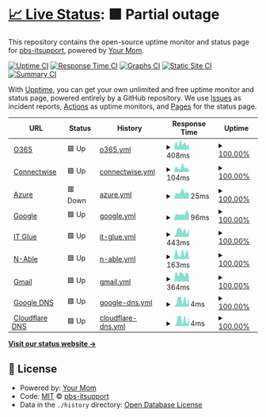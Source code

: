 # [📈 Live Status](https://demo.upptime.js.org): <!--live status--> **🟧 Partial outage**

This repository contains the open-source uptime monitor and status page for [pbs-itsupport](https://demo.upptime.js.org), powered by [Your Mom](https://github.com/upptime/upptime).

[![Uptime CI](https://github.com/pbs-itsupport/upptime/workflows/Uptime%20CI/badge.svg)](https://github.com/pbs-itsupport/upptime/actions?query=workflow%3A%22Uptime+CI%22)
[![Response Time CI](https://github.com/pbs-itsupport/upptime/workflows/Response%20Time%20CI/badge.svg)](https://github.com/pbs-itsupport/upptime/actions?query=workflow%3A%22Response+Time+CI%22)
[![Graphs CI](https://github.com/pbs-itsupport/upptime/workflows/Graphs%20CI/badge.svg)](https://github.com/pbs-itsupport/upptime/actions?query=workflow%3A%22Graphs+CI%22)
[![Static Site CI](https://github.com/pbs-itsupport/upptime/workflows/Static%20Site%20CI/badge.svg)](https://github.com/pbs-itsupport/upptime/actions?query=workflow%3A%22Static+Site+CI%22)
[![Summary CI](https://github.com/pbs-itsupport/upptime/workflows/Summary%20CI/badge.svg)](https://github.com/pbs-itsupport/upptime/actions?query=workflow%3A%22Summary+CI%22)

With [Upptime](https://upptime.js.org), you can get your own unlimited and free uptime monitor and status page, powered entirely by a GitHub repository. We use [Issues](https://github.com/pbs-itsupport/upptime/issues) as incident reports, [Actions](https://github.com/pbs-itsupport/upptime/actions) as uptime monitors, and [Pages](https://demo.upptime.js.org) for the status page.

<!--start: status pages-->
<!-- This summary is generated by Upptime (https://github.com/upptime/upptime) -->
<!-- Do not edit this manually, your changes will be overwritten -->
<!-- prettier-ignore -->
| URL | Status | History | Response Time | Uptime |
| --- | ------ | ------- | ------------- | ------ |
| <img alt="" src="https://icons.duckduckgo.com/ip3/portal.office.com.ico" height="13"> [O365](https://portal.office.com) | 🟩 Up | [o365.yml](https://github.com/pbs-itsupport/upptime/commits/HEAD/history/o365.yml) | <details><summary><img alt="Response time graph" src="./graphs/o365/response-time-week.png" height="20"> 408ms</summary><br><a href="https://pbs-itsupport.github.io/upptime/history/o365"><img alt="Response time 379" src="https://img.shields.io/endpoint?url=https%3A%2F%2Fraw.githubusercontent.com%2Fpbs-itsupport%2Fupptime%2FHEAD%2Fapi%2Fo365%2Fresponse-time.json"></a><br><a href="https://pbs-itsupport.github.io/upptime/history/o365"><img alt="24-hour response time 391" src="https://img.shields.io/endpoint?url=https%3A%2F%2Fraw.githubusercontent.com%2Fpbs-itsupport%2Fupptime%2FHEAD%2Fapi%2Fo365%2Fresponse-time-day.json"></a><br><a href="https://pbs-itsupport.github.io/upptime/history/o365"><img alt="7-day response time 408" src="https://img.shields.io/endpoint?url=https%3A%2F%2Fraw.githubusercontent.com%2Fpbs-itsupport%2Fupptime%2FHEAD%2Fapi%2Fo365%2Fresponse-time-week.json"></a><br><a href="https://pbs-itsupport.github.io/upptime/history/o365"><img alt="30-day response time 415" src="https://img.shields.io/endpoint?url=https%3A%2F%2Fraw.githubusercontent.com%2Fpbs-itsupport%2Fupptime%2FHEAD%2Fapi%2Fo365%2Fresponse-time-month.json"></a><br><a href="https://pbs-itsupport.github.io/upptime/history/o365"><img alt="1-year response time 379" src="https://img.shields.io/endpoint?url=https%3A%2F%2Fraw.githubusercontent.com%2Fpbs-itsupport%2Fupptime%2FHEAD%2Fapi%2Fo365%2Fresponse-time-year.json"></a></details> | <details><summary><a href="https://pbs-itsupport.github.io/upptime/history/o365">100.00%</a></summary><a href="https://pbs-itsupport.github.io/upptime/history/o365"><img alt="All-time uptime 100.00%" src="https://img.shields.io/endpoint?url=https%3A%2F%2Fraw.githubusercontent.com%2Fpbs-itsupport%2Fupptime%2FHEAD%2Fapi%2Fo365%2Fuptime.json"></a><br><a href="https://pbs-itsupport.github.io/upptime/history/o365"><img alt="24-hour uptime 100.00%" src="https://img.shields.io/endpoint?url=https%3A%2F%2Fraw.githubusercontent.com%2Fpbs-itsupport%2Fupptime%2FHEAD%2Fapi%2Fo365%2Fuptime-day.json"></a><br><a href="https://pbs-itsupport.github.io/upptime/history/o365"><img alt="7-day uptime 100.00%" src="https://img.shields.io/endpoint?url=https%3A%2F%2Fraw.githubusercontent.com%2Fpbs-itsupport%2Fupptime%2FHEAD%2Fapi%2Fo365%2Fuptime-week.json"></a><br><a href="https://pbs-itsupport.github.io/upptime/history/o365"><img alt="30-day uptime 100.00%" src="https://img.shields.io/endpoint?url=https%3A%2F%2Fraw.githubusercontent.com%2Fpbs-itsupport%2Fupptime%2FHEAD%2Fapi%2Fo365%2Fuptime-month.json"></a><br><a href="https://pbs-itsupport.github.io/upptime/history/o365"><img alt="1-year uptime 100.00%" src="https://img.shields.io/endpoint?url=https%3A%2F%2Fraw.githubusercontent.com%2Fpbs-itsupport%2Fupptime%2FHEAD%2Fapi%2Fo365%2Fuptime-year.json"></a></details>
| <img alt="" src="https://icons.duckduckgo.com/ip3/na.myconnectwise.net.ico" height="13"> [Connectwise](https://na.myconnectwise.net) | 🟩 Up | [connectwise.yml](https://github.com/pbs-itsupport/upptime/commits/HEAD/history/connectwise.yml) | <details><summary><img alt="Response time graph" src="./graphs/connectwise/response-time-week.png" height="20"> 104ms</summary><br><a href="https://pbs-itsupport.github.io/upptime/history/connectwise"><img alt="Response time 115" src="https://img.shields.io/endpoint?url=https%3A%2F%2Fraw.githubusercontent.com%2Fpbs-itsupport%2Fupptime%2FHEAD%2Fapi%2Fconnectwise%2Fresponse-time.json"></a><br><a href="https://pbs-itsupport.github.io/upptime/history/connectwise"><img alt="24-hour response time 48" src="https://img.shields.io/endpoint?url=https%3A%2F%2Fraw.githubusercontent.com%2Fpbs-itsupport%2Fupptime%2FHEAD%2Fapi%2Fconnectwise%2Fresponse-time-day.json"></a><br><a href="https://pbs-itsupport.github.io/upptime/history/connectwise"><img alt="7-day response time 104" src="https://img.shields.io/endpoint?url=https%3A%2F%2Fraw.githubusercontent.com%2Fpbs-itsupport%2Fupptime%2FHEAD%2Fapi%2Fconnectwise%2Fresponse-time-week.json"></a><br><a href="https://pbs-itsupport.github.io/upptime/history/connectwise"><img alt="30-day response time 124" src="https://img.shields.io/endpoint?url=https%3A%2F%2Fraw.githubusercontent.com%2Fpbs-itsupport%2Fupptime%2FHEAD%2Fapi%2Fconnectwise%2Fresponse-time-month.json"></a><br><a href="https://pbs-itsupport.github.io/upptime/history/connectwise"><img alt="1-year response time 115" src="https://img.shields.io/endpoint?url=https%3A%2F%2Fraw.githubusercontent.com%2Fpbs-itsupport%2Fupptime%2FHEAD%2Fapi%2Fconnectwise%2Fresponse-time-year.json"></a></details> | <details><summary><a href="https://pbs-itsupport.github.io/upptime/history/connectwise">100.00%</a></summary><a href="https://pbs-itsupport.github.io/upptime/history/connectwise"><img alt="All-time uptime 100.00%" src="https://img.shields.io/endpoint?url=https%3A%2F%2Fraw.githubusercontent.com%2Fpbs-itsupport%2Fupptime%2FHEAD%2Fapi%2Fconnectwise%2Fuptime.json"></a><br><a href="https://pbs-itsupport.github.io/upptime/history/connectwise"><img alt="24-hour uptime 100.00%" src="https://img.shields.io/endpoint?url=https%3A%2F%2Fraw.githubusercontent.com%2Fpbs-itsupport%2Fupptime%2FHEAD%2Fapi%2Fconnectwise%2Fuptime-day.json"></a><br><a href="https://pbs-itsupport.github.io/upptime/history/connectwise"><img alt="7-day uptime 100.00%" src="https://img.shields.io/endpoint?url=https%3A%2F%2Fraw.githubusercontent.com%2Fpbs-itsupport%2Fupptime%2FHEAD%2Fapi%2Fconnectwise%2Fuptime-week.json"></a><br><a href="https://pbs-itsupport.github.io/upptime/history/connectwise"><img alt="30-day uptime 100.00%" src="https://img.shields.io/endpoint?url=https%3A%2F%2Fraw.githubusercontent.com%2Fpbs-itsupport%2Fupptime%2FHEAD%2Fapi%2Fconnectwise%2Fuptime-month.json"></a><br><a href="https://pbs-itsupport.github.io/upptime/history/connectwise"><img alt="1-year uptime 100.00%" src="https://img.shields.io/endpoint?url=https%3A%2F%2Fraw.githubusercontent.com%2Fpbs-itsupport%2Fupptime%2FHEAD%2Fapi%2Fconnectwise%2Fuptime-year.json"></a></details>
| <img alt="" src="https://icons.duckduckgo.com/ip3/portal.azure.com.ico" height="13"> [Azure](https://portal.azure.com) | 🟥 Down | [azure.yml](https://github.com/pbs-itsupport/upptime/commits/HEAD/history/azure.yml) | <details><summary><img alt="Response time graph" src="./graphs/azure/response-time-week.png" height="20"> 25ms</summary><br><a href="https://pbs-itsupport.github.io/upptime/history/azure"><img alt="Response time 27" src="https://img.shields.io/endpoint?url=https%3A%2F%2Fraw.githubusercontent.com%2Fpbs-itsupport%2Fupptime%2FHEAD%2Fapi%2Fazure%2Fresponse-time.json"></a><br><a href="https://pbs-itsupport.github.io/upptime/history/azure"><img alt="24-hour response time 20" src="https://img.shields.io/endpoint?url=https%3A%2F%2Fraw.githubusercontent.com%2Fpbs-itsupport%2Fupptime%2FHEAD%2Fapi%2Fazure%2Fresponse-time-day.json"></a><br><a href="https://pbs-itsupport.github.io/upptime/history/azure"><img alt="7-day response time 25" src="https://img.shields.io/endpoint?url=https%3A%2F%2Fraw.githubusercontent.com%2Fpbs-itsupport%2Fupptime%2FHEAD%2Fapi%2Fazure%2Fresponse-time-week.json"></a><br><a href="https://pbs-itsupport.github.io/upptime/history/azure"><img alt="30-day response time 26" src="https://img.shields.io/endpoint?url=https%3A%2F%2Fraw.githubusercontent.com%2Fpbs-itsupport%2Fupptime%2FHEAD%2Fapi%2Fazure%2Fresponse-time-month.json"></a><br><a href="https://pbs-itsupport.github.io/upptime/history/azure"><img alt="1-year response time 27" src="https://img.shields.io/endpoint?url=https%3A%2F%2Fraw.githubusercontent.com%2Fpbs-itsupport%2Fupptime%2FHEAD%2Fapi%2Fazure%2Fresponse-time-year.json"></a></details> | <details><summary><a href="https://pbs-itsupport.github.io/upptime/history/azure">100.00%</a></summary><a href="https://pbs-itsupport.github.io/upptime/history/azure"><img alt="All-time uptime 99.98%" src="https://img.shields.io/endpoint?url=https%3A%2F%2Fraw.githubusercontent.com%2Fpbs-itsupport%2Fupptime%2FHEAD%2Fapi%2Fazure%2Fuptime.json"></a><br><a href="https://pbs-itsupport.github.io/upptime/history/azure"><img alt="24-hour uptime 100.00%" src="https://img.shields.io/endpoint?url=https%3A%2F%2Fraw.githubusercontent.com%2Fpbs-itsupport%2Fupptime%2FHEAD%2Fapi%2Fazure%2Fuptime-day.json"></a><br><a href="https://pbs-itsupport.github.io/upptime/history/azure"><img alt="7-day uptime 100.00%" src="https://img.shields.io/endpoint?url=https%3A%2F%2Fraw.githubusercontent.com%2Fpbs-itsupport%2Fupptime%2FHEAD%2Fapi%2Fazure%2Fuptime-week.json"></a><br><a href="https://pbs-itsupport.github.io/upptime/history/azure"><img alt="30-day uptime 100.00%" src="https://img.shields.io/endpoint?url=https%3A%2F%2Fraw.githubusercontent.com%2Fpbs-itsupport%2Fupptime%2FHEAD%2Fapi%2Fazure%2Fuptime-month.json"></a><br><a href="https://pbs-itsupport.github.io/upptime/history/azure"><img alt="1-year uptime 99.98%" src="https://img.shields.io/endpoint?url=https%3A%2F%2Fraw.githubusercontent.com%2Fpbs-itsupport%2Fupptime%2FHEAD%2Fapi%2Fazure%2Fuptime-year.json"></a></details>
| <img alt="" src="https://icons.duckduckgo.com/ip3/www.google.com.ico" height="13"> [Google](https://www.google.com) | 🟩 Up | [google.yml](https://github.com/pbs-itsupport/upptime/commits/HEAD/history/google.yml) | <details><summary><img alt="Response time graph" src="./graphs/google/response-time-week.png" height="20"> 96ms</summary><br><a href="https://pbs-itsupport.github.io/upptime/history/google"><img alt="Response time 128" src="https://img.shields.io/endpoint?url=https%3A%2F%2Fraw.githubusercontent.com%2Fpbs-itsupport%2Fupptime%2FHEAD%2Fapi%2Fgoogle%2Fresponse-time.json"></a><br><a href="https://pbs-itsupport.github.io/upptime/history/google"><img alt="24-hour response time 90" src="https://img.shields.io/endpoint?url=https%3A%2F%2Fraw.githubusercontent.com%2Fpbs-itsupport%2Fupptime%2FHEAD%2Fapi%2Fgoogle%2Fresponse-time-day.json"></a><br><a href="https://pbs-itsupport.github.io/upptime/history/google"><img alt="7-day response time 96" src="https://img.shields.io/endpoint?url=https%3A%2F%2Fraw.githubusercontent.com%2Fpbs-itsupport%2Fupptime%2FHEAD%2Fapi%2Fgoogle%2Fresponse-time-week.json"></a><br><a href="https://pbs-itsupport.github.io/upptime/history/google"><img alt="30-day response time 108" src="https://img.shields.io/endpoint?url=https%3A%2F%2Fraw.githubusercontent.com%2Fpbs-itsupport%2Fupptime%2FHEAD%2Fapi%2Fgoogle%2Fresponse-time-month.json"></a><br><a href="https://pbs-itsupport.github.io/upptime/history/google"><img alt="1-year response time 128" src="https://img.shields.io/endpoint?url=https%3A%2F%2Fraw.githubusercontent.com%2Fpbs-itsupport%2Fupptime%2FHEAD%2Fapi%2Fgoogle%2Fresponse-time-year.json"></a></details> | <details><summary><a href="https://pbs-itsupport.github.io/upptime/history/google">100.00%</a></summary><a href="https://pbs-itsupport.github.io/upptime/history/google"><img alt="All-time uptime 100.00%" src="https://img.shields.io/endpoint?url=https%3A%2F%2Fraw.githubusercontent.com%2Fpbs-itsupport%2Fupptime%2FHEAD%2Fapi%2Fgoogle%2Fuptime.json"></a><br><a href="https://pbs-itsupport.github.io/upptime/history/google"><img alt="24-hour uptime 100.00%" src="https://img.shields.io/endpoint?url=https%3A%2F%2Fraw.githubusercontent.com%2Fpbs-itsupport%2Fupptime%2FHEAD%2Fapi%2Fgoogle%2Fuptime-day.json"></a><br><a href="https://pbs-itsupport.github.io/upptime/history/google"><img alt="7-day uptime 100.00%" src="https://img.shields.io/endpoint?url=https%3A%2F%2Fraw.githubusercontent.com%2Fpbs-itsupport%2Fupptime%2FHEAD%2Fapi%2Fgoogle%2Fuptime-week.json"></a><br><a href="https://pbs-itsupport.github.io/upptime/history/google"><img alt="30-day uptime 100.00%" src="https://img.shields.io/endpoint?url=https%3A%2F%2Fraw.githubusercontent.com%2Fpbs-itsupport%2Fupptime%2FHEAD%2Fapi%2Fgoogle%2Fuptime-month.json"></a><br><a href="https://pbs-itsupport.github.io/upptime/history/google"><img alt="1-year uptime 100.00%" src="https://img.shields.io/endpoint?url=https%3A%2F%2Fraw.githubusercontent.com%2Fpbs-itsupport%2Fupptime%2FHEAD%2Fapi%2Fgoogle%2Fuptime-year.json"></a></details>
| <img alt="" src="https://icons.duckduckgo.com/ip3/pbs.itglue.com.ico" height="13"> [IT Glue](https://pbs.itglue.com) | 🟩 Up | [it-glue.yml](https://github.com/pbs-itsupport/upptime/commits/HEAD/history/it-glue.yml) | <details><summary><img alt="Response time graph" src="./graphs/it-glue/response-time-week.png" height="20"> 443ms</summary><br><a href="https://pbs-itsupport.github.io/upptime/history/it-glue"><img alt="Response time 466" src="https://img.shields.io/endpoint?url=https%3A%2F%2Fraw.githubusercontent.com%2Fpbs-itsupport%2Fupptime%2FHEAD%2Fapi%2Fit-glue%2Fresponse-time.json"></a><br><a href="https://pbs-itsupport.github.io/upptime/history/it-glue"><img alt="24-hour response time 600" src="https://img.shields.io/endpoint?url=https%3A%2F%2Fraw.githubusercontent.com%2Fpbs-itsupport%2Fupptime%2FHEAD%2Fapi%2Fit-glue%2Fresponse-time-day.json"></a><br><a href="https://pbs-itsupport.github.io/upptime/history/it-glue"><img alt="7-day response time 443" src="https://img.shields.io/endpoint?url=https%3A%2F%2Fraw.githubusercontent.com%2Fpbs-itsupport%2Fupptime%2FHEAD%2Fapi%2Fit-glue%2Fresponse-time-week.json"></a><br><a href="https://pbs-itsupport.github.io/upptime/history/it-glue"><img alt="30-day response time 486" src="https://img.shields.io/endpoint?url=https%3A%2F%2Fraw.githubusercontent.com%2Fpbs-itsupport%2Fupptime%2FHEAD%2Fapi%2Fit-glue%2Fresponse-time-month.json"></a><br><a href="https://pbs-itsupport.github.io/upptime/history/it-glue"><img alt="1-year response time 466" src="https://img.shields.io/endpoint?url=https%3A%2F%2Fraw.githubusercontent.com%2Fpbs-itsupport%2Fupptime%2FHEAD%2Fapi%2Fit-glue%2Fresponse-time-year.json"></a></details> | <details><summary><a href="https://pbs-itsupport.github.io/upptime/history/it-glue">100.00%</a></summary><a href="https://pbs-itsupport.github.io/upptime/history/it-glue"><img alt="All-time uptime 100.00%" src="https://img.shields.io/endpoint?url=https%3A%2F%2Fraw.githubusercontent.com%2Fpbs-itsupport%2Fupptime%2FHEAD%2Fapi%2Fit-glue%2Fuptime.json"></a><br><a href="https://pbs-itsupport.github.io/upptime/history/it-glue"><img alt="24-hour uptime 100.00%" src="https://img.shields.io/endpoint?url=https%3A%2F%2Fraw.githubusercontent.com%2Fpbs-itsupport%2Fupptime%2FHEAD%2Fapi%2Fit-glue%2Fuptime-day.json"></a><br><a href="https://pbs-itsupport.github.io/upptime/history/it-glue"><img alt="7-day uptime 100.00%" src="https://img.shields.io/endpoint?url=https%3A%2F%2Fraw.githubusercontent.com%2Fpbs-itsupport%2Fupptime%2FHEAD%2Fapi%2Fit-glue%2Fuptime-week.json"></a><br><a href="https://pbs-itsupport.github.io/upptime/history/it-glue"><img alt="30-day uptime 100.00%" src="https://img.shields.io/endpoint?url=https%3A%2F%2Fraw.githubusercontent.com%2Fpbs-itsupport%2Fupptime%2FHEAD%2Fapi%2Fit-glue%2Fuptime-month.json"></a><br><a href="https://pbs-itsupport.github.io/upptime/history/it-glue"><img alt="1-year uptime 100.00%" src="https://img.shields.io/endpoint?url=https%3A%2F%2Fraw.githubusercontent.com%2Fpbs-itsupport%2Fupptime%2FHEAD%2Fapi%2Fit-glue%2Fuptime-year.json"></a></details>
| <img alt="" src="https://icons.duckduckgo.com/ip3/rescue.pbscompany.com.ico" height="13"> [N-Able](https://rescue.pbscompany.com) | 🟩 Up | [n-able.yml](https://github.com/pbs-itsupport/upptime/commits/HEAD/history/n-able.yml) | <details><summary><img alt="Response time graph" src="./graphs/n-able/response-time-week.png" height="20"> 163ms</summary><br><a href="https://pbs-itsupport.github.io/upptime/history/n-able"><img alt="Response time 157" src="https://img.shields.io/endpoint?url=https%3A%2F%2Fraw.githubusercontent.com%2Fpbs-itsupport%2Fupptime%2FHEAD%2Fapi%2Fn-able%2Fresponse-time.json"></a><br><a href="https://pbs-itsupport.github.io/upptime/history/n-able"><img alt="24-hour response time 54" src="https://img.shields.io/endpoint?url=https%3A%2F%2Fraw.githubusercontent.com%2Fpbs-itsupport%2Fupptime%2FHEAD%2Fapi%2Fn-able%2Fresponse-time-day.json"></a><br><a href="https://pbs-itsupport.github.io/upptime/history/n-able"><img alt="7-day response time 163" src="https://img.shields.io/endpoint?url=https%3A%2F%2Fraw.githubusercontent.com%2Fpbs-itsupport%2Fupptime%2FHEAD%2Fapi%2Fn-able%2Fresponse-time-week.json"></a><br><a href="https://pbs-itsupport.github.io/upptime/history/n-able"><img alt="30-day response time 156" src="https://img.shields.io/endpoint?url=https%3A%2F%2Fraw.githubusercontent.com%2Fpbs-itsupport%2Fupptime%2FHEAD%2Fapi%2Fn-able%2Fresponse-time-month.json"></a><br><a href="https://pbs-itsupport.github.io/upptime/history/n-able"><img alt="1-year response time 157" src="https://img.shields.io/endpoint?url=https%3A%2F%2Fraw.githubusercontent.com%2Fpbs-itsupport%2Fupptime%2FHEAD%2Fapi%2Fn-able%2Fresponse-time-year.json"></a></details> | <details><summary><a href="https://pbs-itsupport.github.io/upptime/history/n-able">100.00%</a></summary><a href="https://pbs-itsupport.github.io/upptime/history/n-able"><img alt="All-time uptime 99.68%" src="https://img.shields.io/endpoint?url=https%3A%2F%2Fraw.githubusercontent.com%2Fpbs-itsupport%2Fupptime%2FHEAD%2Fapi%2Fn-able%2Fuptime.json"></a><br><a href="https://pbs-itsupport.github.io/upptime/history/n-able"><img alt="24-hour uptime 100.00%" src="https://img.shields.io/endpoint?url=https%3A%2F%2Fraw.githubusercontent.com%2Fpbs-itsupport%2Fupptime%2FHEAD%2Fapi%2Fn-able%2Fuptime-day.json"></a><br><a href="https://pbs-itsupport.github.io/upptime/history/n-able"><img alt="7-day uptime 100.00%" src="https://img.shields.io/endpoint?url=https%3A%2F%2Fraw.githubusercontent.com%2Fpbs-itsupport%2Fupptime%2FHEAD%2Fapi%2Fn-able%2Fuptime-week.json"></a><br><a href="https://pbs-itsupport.github.io/upptime/history/n-able"><img alt="30-day uptime 99.40%" src="https://img.shields.io/endpoint?url=https%3A%2F%2Fraw.githubusercontent.com%2Fpbs-itsupport%2Fupptime%2FHEAD%2Fapi%2Fn-able%2Fuptime-month.json"></a><br><a href="https://pbs-itsupport.github.io/upptime/history/n-able"><img alt="1-year uptime 99.68%" src="https://img.shields.io/endpoint?url=https%3A%2F%2Fraw.githubusercontent.com%2Fpbs-itsupport%2Fupptime%2FHEAD%2Fapi%2Fn-able%2Fuptime-year.json"></a></details>
| <img alt="" src="https://icons.duckduckgo.com/ip3/accounts.google.com.ico" height="13"> [Gmail](https://accounts.google.com) | 🟩 Up | [gmail.yml](https://github.com/pbs-itsupport/upptime/commits/HEAD/history/gmail.yml) | <details><summary><img alt="Response time graph" src="./graphs/gmail/response-time-week.png" height="20"> 364ms</summary><br><a href="https://pbs-itsupport.github.io/upptime/history/gmail"><img alt="Response time 332" src="https://img.shields.io/endpoint?url=https%3A%2F%2Fraw.githubusercontent.com%2Fpbs-itsupport%2Fupptime%2FHEAD%2Fapi%2Fgmail%2Fresponse-time.json"></a><br><a href="https://pbs-itsupport.github.io/upptime/history/gmail"><img alt="24-hour response time 251" src="https://img.shields.io/endpoint?url=https%3A%2F%2Fraw.githubusercontent.com%2Fpbs-itsupport%2Fupptime%2FHEAD%2Fapi%2Fgmail%2Fresponse-time-day.json"></a><br><a href="https://pbs-itsupport.github.io/upptime/history/gmail"><img alt="7-day response time 364" src="https://img.shields.io/endpoint?url=https%3A%2F%2Fraw.githubusercontent.com%2Fpbs-itsupport%2Fupptime%2FHEAD%2Fapi%2Fgmail%2Fresponse-time-week.json"></a><br><a href="https://pbs-itsupport.github.io/upptime/history/gmail"><img alt="30-day response time 361" src="https://img.shields.io/endpoint?url=https%3A%2F%2Fraw.githubusercontent.com%2Fpbs-itsupport%2Fupptime%2FHEAD%2Fapi%2Fgmail%2Fresponse-time-month.json"></a><br><a href="https://pbs-itsupport.github.io/upptime/history/gmail"><img alt="1-year response time 332" src="https://img.shields.io/endpoint?url=https%3A%2F%2Fraw.githubusercontent.com%2Fpbs-itsupport%2Fupptime%2FHEAD%2Fapi%2Fgmail%2Fresponse-time-year.json"></a></details> | <details><summary><a href="https://pbs-itsupport.github.io/upptime/history/gmail">100.00%</a></summary><a href="https://pbs-itsupport.github.io/upptime/history/gmail"><img alt="All-time uptime 100.00%" src="https://img.shields.io/endpoint?url=https%3A%2F%2Fraw.githubusercontent.com%2Fpbs-itsupport%2Fupptime%2FHEAD%2Fapi%2Fgmail%2Fuptime.json"></a><br><a href="https://pbs-itsupport.github.io/upptime/history/gmail"><img alt="24-hour uptime 100.00%" src="https://img.shields.io/endpoint?url=https%3A%2F%2Fraw.githubusercontent.com%2Fpbs-itsupport%2Fupptime%2FHEAD%2Fapi%2Fgmail%2Fuptime-day.json"></a><br><a href="https://pbs-itsupport.github.io/upptime/history/gmail"><img alt="7-day uptime 100.00%" src="https://img.shields.io/endpoint?url=https%3A%2F%2Fraw.githubusercontent.com%2Fpbs-itsupport%2Fupptime%2FHEAD%2Fapi%2Fgmail%2Fuptime-week.json"></a><br><a href="https://pbs-itsupport.github.io/upptime/history/gmail"><img alt="30-day uptime 100.00%" src="https://img.shields.io/endpoint?url=https%3A%2F%2Fraw.githubusercontent.com%2Fpbs-itsupport%2Fupptime%2FHEAD%2Fapi%2Fgmail%2Fuptime-month.json"></a><br><a href="https://pbs-itsupport.github.io/upptime/history/gmail"><img alt="1-year uptime 100.00%" src="https://img.shields.io/endpoint?url=https%3A%2F%2Fraw.githubusercontent.com%2Fpbs-itsupport%2Fupptime%2FHEAD%2Fapi%2Fgmail%2Fuptime-year.json"></a></details>
| <img alt="" src="https://www.google.com/favicon.ico" height="13"> [Google DNS](8.8.8.8) | 🟩 Up | [google-dns.yml](https://github.com/pbs-itsupport/upptime/commits/HEAD/history/google-dns.yml) | <details><summary><img alt="Response time graph" src="./graphs/google-dns/response-time-week.png" height="20"> 4ms</summary><br><a href="https://pbs-itsupport.github.io/upptime/history/google-dns"><img alt="Response time 5" src="https://img.shields.io/endpoint?url=https%3A%2F%2Fraw.githubusercontent.com%2Fpbs-itsupport%2Fupptime%2FHEAD%2Fapi%2Fgoogle-dns%2Fresponse-time.json"></a><br><a href="https://pbs-itsupport.github.io/upptime/history/google-dns"><img alt="24-hour response time 6" src="https://img.shields.io/endpoint?url=https%3A%2F%2Fraw.githubusercontent.com%2Fpbs-itsupport%2Fupptime%2FHEAD%2Fapi%2Fgoogle-dns%2Fresponse-time-day.json"></a><br><a href="https://pbs-itsupport.github.io/upptime/history/google-dns"><img alt="7-day response time 4" src="https://img.shields.io/endpoint?url=https%3A%2F%2Fraw.githubusercontent.com%2Fpbs-itsupport%2Fupptime%2FHEAD%2Fapi%2Fgoogle-dns%2Fresponse-time-week.json"></a><br><a href="https://pbs-itsupport.github.io/upptime/history/google-dns"><img alt="30-day response time 5" src="https://img.shields.io/endpoint?url=https%3A%2F%2Fraw.githubusercontent.com%2Fpbs-itsupport%2Fupptime%2FHEAD%2Fapi%2Fgoogle-dns%2Fresponse-time-month.json"></a><br><a href="https://pbs-itsupport.github.io/upptime/history/google-dns"><img alt="1-year response time 5" src="https://img.shields.io/endpoint?url=https%3A%2F%2Fraw.githubusercontent.com%2Fpbs-itsupport%2Fupptime%2FHEAD%2Fapi%2Fgoogle-dns%2Fresponse-time-year.json"></a></details> | <details><summary><a href="https://pbs-itsupport.github.io/upptime/history/google-dns">100.00%</a></summary><a href="https://pbs-itsupport.github.io/upptime/history/google-dns"><img alt="All-time uptime 100.00%" src="https://img.shields.io/endpoint?url=https%3A%2F%2Fraw.githubusercontent.com%2Fpbs-itsupport%2Fupptime%2FHEAD%2Fapi%2Fgoogle-dns%2Fuptime.json"></a><br><a href="https://pbs-itsupport.github.io/upptime/history/google-dns"><img alt="24-hour uptime 100.00%" src="https://img.shields.io/endpoint?url=https%3A%2F%2Fraw.githubusercontent.com%2Fpbs-itsupport%2Fupptime%2FHEAD%2Fapi%2Fgoogle-dns%2Fuptime-day.json"></a><br><a href="https://pbs-itsupport.github.io/upptime/history/google-dns"><img alt="7-day uptime 100.00%" src="https://img.shields.io/endpoint?url=https%3A%2F%2Fraw.githubusercontent.com%2Fpbs-itsupport%2Fupptime%2FHEAD%2Fapi%2Fgoogle-dns%2Fuptime-week.json"></a><br><a href="https://pbs-itsupport.github.io/upptime/history/google-dns"><img alt="30-day uptime 100.00%" src="https://img.shields.io/endpoint?url=https%3A%2F%2Fraw.githubusercontent.com%2Fpbs-itsupport%2Fupptime%2FHEAD%2Fapi%2Fgoogle-dns%2Fuptime-month.json"></a><br><a href="https://pbs-itsupport.github.io/upptime/history/google-dns"><img alt="1-year uptime 100.00%" src="https://img.shields.io/endpoint?url=https%3A%2F%2Fraw.githubusercontent.com%2Fpbs-itsupport%2Fupptime%2FHEAD%2Fapi%2Fgoogle-dns%2Fuptime-year.json"></a></details>
| <img alt="" src="https://1.1.1.1/favicon.ico" height="13"> [Cloudflare DNS](1.1.1.1) | 🟩 Up | [cloudflare-dns.yml](https://github.com/pbs-itsupport/upptime/commits/HEAD/history/cloudflare-dns.yml) | <details><summary><img alt="Response time graph" src="./graphs/cloudflare-dns/response-time-week.png" height="20"> 4ms</summary><br><a href="https://pbs-itsupport.github.io/upptime/history/cloudflare-dns"><img alt="Response time 5" src="https://img.shields.io/endpoint?url=https%3A%2F%2Fraw.githubusercontent.com%2Fpbs-itsupport%2Fupptime%2FHEAD%2Fapi%2Fcloudflare-dns%2Fresponse-time.json"></a><br><a href="https://pbs-itsupport.github.io/upptime/history/cloudflare-dns"><img alt="24-hour response time 6" src="https://img.shields.io/endpoint?url=https%3A%2F%2Fraw.githubusercontent.com%2Fpbs-itsupport%2Fupptime%2FHEAD%2Fapi%2Fcloudflare-dns%2Fresponse-time-day.json"></a><br><a href="https://pbs-itsupport.github.io/upptime/history/cloudflare-dns"><img alt="7-day response time 4" src="https://img.shields.io/endpoint?url=https%3A%2F%2Fraw.githubusercontent.com%2Fpbs-itsupport%2Fupptime%2FHEAD%2Fapi%2Fcloudflare-dns%2Fresponse-time-week.json"></a><br><a href="https://pbs-itsupport.github.io/upptime/history/cloudflare-dns"><img alt="30-day response time 6" src="https://img.shields.io/endpoint?url=https%3A%2F%2Fraw.githubusercontent.com%2Fpbs-itsupport%2Fupptime%2FHEAD%2Fapi%2Fcloudflare-dns%2Fresponse-time-month.json"></a><br><a href="https://pbs-itsupport.github.io/upptime/history/cloudflare-dns"><img alt="1-year response time 5" src="https://img.shields.io/endpoint?url=https%3A%2F%2Fraw.githubusercontent.com%2Fpbs-itsupport%2Fupptime%2FHEAD%2Fapi%2Fcloudflare-dns%2Fresponse-time-year.json"></a></details> | <details><summary><a href="https://pbs-itsupport.github.io/upptime/history/cloudflare-dns">100.00%</a></summary><a href="https://pbs-itsupport.github.io/upptime/history/cloudflare-dns"><img alt="All-time uptime 100.00%" src="https://img.shields.io/endpoint?url=https%3A%2F%2Fraw.githubusercontent.com%2Fpbs-itsupport%2Fupptime%2FHEAD%2Fapi%2Fcloudflare-dns%2Fuptime.json"></a><br><a href="https://pbs-itsupport.github.io/upptime/history/cloudflare-dns"><img alt="24-hour uptime 100.00%" src="https://img.shields.io/endpoint?url=https%3A%2F%2Fraw.githubusercontent.com%2Fpbs-itsupport%2Fupptime%2FHEAD%2Fapi%2Fcloudflare-dns%2Fuptime-day.json"></a><br><a href="https://pbs-itsupport.github.io/upptime/history/cloudflare-dns"><img alt="7-day uptime 100.00%" src="https://img.shields.io/endpoint?url=https%3A%2F%2Fraw.githubusercontent.com%2Fpbs-itsupport%2Fupptime%2FHEAD%2Fapi%2Fcloudflare-dns%2Fuptime-week.json"></a><br><a href="https://pbs-itsupport.github.io/upptime/history/cloudflare-dns"><img alt="30-day uptime 100.00%" src="https://img.shields.io/endpoint?url=https%3A%2F%2Fraw.githubusercontent.com%2Fpbs-itsupport%2Fupptime%2FHEAD%2Fapi%2Fcloudflare-dns%2Fuptime-month.json"></a><br><a href="https://pbs-itsupport.github.io/upptime/history/cloudflare-dns"><img alt="1-year uptime 100.00%" src="https://img.shields.io/endpoint?url=https%3A%2F%2Fraw.githubusercontent.com%2Fpbs-itsupport%2Fupptime%2FHEAD%2Fapi%2Fcloudflare-dns%2Fuptime-year.json"></a></details>

<!--end: status pages-->

[**Visit our status website →**](https://demo.upptime.js.org)

## 📄 License

- Powered by: [Your Mom](https://github.com/upptime/upptime)
- Code: [MIT](./LICENSE) © [pbs-itsupport](https://demo.upptime.js.org)
- Data in the `./history` directory: [Open Database License](https://opendatacommons.org/licenses/odbl/1-0/)
